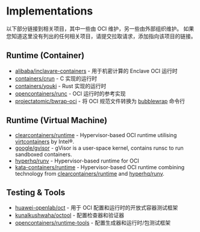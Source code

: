 # <a name="implementations" />Implementations

以下部分链接到相关项目，其中一些由 OCI 维护，另一些由外部组织维护。
如果您知道这里没有列出的任何相关项目，请提交拉取请求，添加指向该项目的链接。


## <a name="implementationsRuntimeContainer" />Runtime (Container)

* [alibaba/inclavare-containers][rune] - 用于机密计算的 Enclave OCI 运行时
* [containers/crun][crun] - C 实现的运行时
* [containers/youki][youki] - Rust 实现的运行时
* [opencontainers/runc][runc] - OCI 运行时的参考实现
* [projectatomic/bwrap-oci][bwrap-oci] - 将 OCI 规范文件转换为 [bubblewrap][bubblewrap] 命令行


## <a name="implementationsRuntimeVirtualMachine" />Runtime (Virtual Machine)

* [clearcontainers/runtime][cc-runtime] - Hypervisor-based OCI runtime utilising [virtcontainers][virtcontainers] by Intel®.
* [google/gvisor][gvisor] - gVisor is a user-space kernel, contains runsc to run sandboxed containers.
* [hyperhq/runv][runv] - Hypervisor-based runtime for OCI
* [kata-containers/runtime][kata-runtime] - Hypervisor-based OCI runtime combining technology from [clearcontainers/runtime][cc-runtime] and [hyperhq/runv][runv].


## <a name="implementationsTestingTools" />Testing & Tools

* [huawei-openlab/oct][oct] - 用于 OCI 配置和运行时的开放式容器测试框架
* [kunalkushwaha/octool][octool] - 配置检查器和验证器
* [opencontainers/runtime-tools][runtime-tools] - 配置生成器和运行时/包测试框架



[bubblewrap]: https://github.com/projectatomic/bubblewrap
[bwrap-oci]: https://github.com/projectatomic/bwrap-oci
[cc-runtime]: https://github.com/clearcontainers/runtime
[crun]: https://github.com/containers/crun
[gvisor]: https://github.com/google/gvisor
[kata-runtime]: https://github.com/kata-containers/runtime
[oct]: https://github.com/huawei-openlab/oct
[octool]: https://github.com/kunalkushwaha/octool
[runc]: https://github.com/opencontainers/runc
[rune]: https://github.com/alibaba/inclavare-containers
[runtime-tools]: https://github.com/opencontainers/runtime-tools
[runv]: https://github.com/hyperhq/runv
[virtcontainers]: https://github.com/containers/virtcontainers
[youki]: https://github.com/containers/youki
